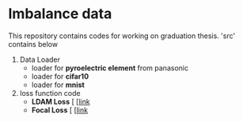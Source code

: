# Imbalance data
This repository contains codes for working on  graduation thesis.
'src' contains below
1. Data Loader
    * loader for **pyroelectric element** from panasonic
    * loader for **cifar10**
    * loader for **mnist**
2. loss function code
    * **LDAM Loss** \[
    \[[link](https://arxiv.org/abs/1906.07413)
    * **Focal Loss** \[
    \[[link](https://arxiv.org/abs/1708.02002)
